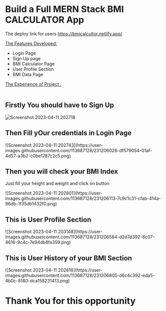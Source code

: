 # Build a Full MERN Stack BMI CALCULATOR App

The deploy link for users https://bmicalcultor.netlify.app/

 <ins>The Features Developed: </ins>

 <ul>
   <li>Login Page </li>
   <li>Sign Up page</li>
   <li>BMI Calculator Page</li>
   <li>User Profile Section</li>
   <li>BMI Data Page</li>
 </ul>
  
  <ins>The Experience of Project :</ins> <br/><br/>

<h2>Firstly You should have to Sign Up</h2>

![Screenshot 2023-04-11 202718](https://user-images.githubusercontent.com/113687128/231205887-841f7276-8cde-45be-99cb-02681424e75d.png)

<h2>Then Fill yOur credentials in Login Page</h2>
![Screenshot 2023-04-11 202743](https://user-images.githubusercontent.com/113687128/231206028-df579054-01af-4d57-a3b2-c0be1787c2c5.png)

<h2>Then you will check your BMI Index</h2>
<p>Just fill your height and weight and click on button</p>
![Screenshot 2023-04-11 202801](https://user-images.githubusercontent.com/113687128/231206113-7c9c1c31-cfab-414a-96db-1f35db1432f0.png)

<h2>This is User Profile Section</h2>
![Screenshot 2023-04-11 203148](https://user-images.githubusercontent.com/113687128/231206584-d2d7d392-8c07-4616-9c4c-7e94db8fa359.png)

<h2>This is User History of your BMI Section</h2>
![Screenshot 2023-04-11 202816](https://user-images.githubusercontent.com/113687128/231206805-d6c4c392-eda5-4b0c-8180-dca158231413.png)


<h1>Thank You for this opportunity</h1>
